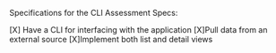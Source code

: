 Specifications for the CLI Assessment
Specs:

 [X] Have a CLI for interfacing with the application
 [X]Pull data from an external source
 [X]Implement both list and detail views
